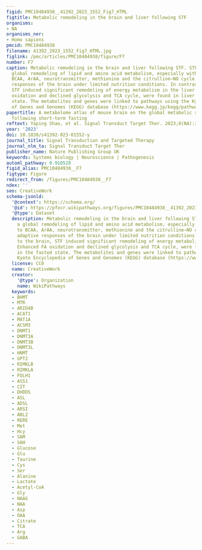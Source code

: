 ```yaml
---
figid: PMC10484938__41392_2023_1552_Fig7_HTML
figtitle: Metabolic remodeling in the brain and liver following STF
organisms:
- NA
organisms_ner:
- Homo sapiens
pmcid: PMC10484938
filename: 41392_2023_1552_Fig7_HTML.jpg
figlink: /pmc/articles/PMC10484938/figure/F7
number: F7
caption: Metabolic remodeling in the brain and liver following STF. STF induced a
  global remodeling of lipid and amino acid metabolism, especially with respect to
  BCAA, ArAA, neurotransmitter, methionine and the citrulline–NO cycle for the adaptive
  responses of the brain under limited nutrition conditions. In contrast to the brain,
  STF induced significant remodeling of energy metabolism in the liver. Enhanced FA
  oxidation and declined glycolysis and TCA cycle, were found in liver in the fasted
  state. The metabolites and genes were linked to pathways using the Kyoto Encyclopedia
  of Genes and Genomes (KEGG) database (https://www.kegg.jp/kegg/pathway.html)
papertitle: A metabolome atlas of mouse brain on the global metabolic signature dynamics
  following short-term fasting
reftext: Yaping Shao, et al. Signal Transduct Target Ther. 2023;8(NA):334.
year: '2023'
doi: 10.1038/s41392-023-01552-y
journal_title: Signal Transduction and Targeted Therapy
journal_nlm_ta: Signal Transduct Target Ther
publisher_name: Nature Publishing Group UK
keywords: Systems biology | Neuroscience | Pathogenesis
automl_pathway: 0.910528
figid_alias: PMC10484938__F7
figtype: Figure
redirect_from: /figures/PMC10484938__F7
ndex: ''
seo: CreativeWork
schema-jsonld:
  '@context': https://schema.org/
  '@id': https://pfocr.wikipathways.org/figures/PMC10484938__41392_2023_1552_Fig7_HTML.html
  '@type': Dataset
  description: Metabolic remodeling in the brain and liver following STF. STF induced
    a global remodeling of lipid and amino acid metabolism, especially with respect
    to BCAA, ArAA, neurotransmitter, methionine and the citrulline–NO cycle for the
    adaptive responses of the brain under limited nutrition conditions. In contrast
    to the brain, STF induced significant remodeling of energy metabolism in the liver.
    Enhanced FA oxidation and declined glycolysis and TCA cycle, were found in liver
    in the fasted state. The metabolites and genes were linked to pathways using the
    Kyoto Encyclopedia of Genes and Genomes (KEGG) database (https://www.kegg.jp/kegg/pathway.html)
  license: CC0
  name: CreativeWork
  creator:
    '@type': Organization
    name: WikiPathways
  keywords:
  - BHMT
  - MTR
  - ARID4B
  - ACAT1
  - MAT1A
  - ACSM3
  - DNMT1
  - DNMT3A
  - DNMT3B
  - DNMT3L
  - HNMT
  - GPT2
  - RIMKLB
  - RIMKLA
  - FOLH1
  - ASS1
  - CIT
  - DHDDS
  - ASL
  - ADSL
  - ARSI
  - ABL2
  - RERE
  - Met
  - Hcy
  - SAM
  - SAH
  - Glucose
  - Glu
  - Taurine
  - Cys
  - Ser
  - Alanine
  - Lactate
  - Acetyl-CoA
  - Gly
  - NAAG
  - NAA
  - Asp
  - OAA
  - Citrate
  - TCA
  - Arg
  - GABA
---
```

